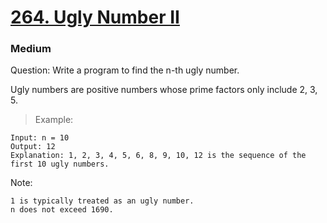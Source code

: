 # [264. Ugly Number II](https://leetcode.com/problems/ugly-number-ii) 

### Medium


Question: 
Write a program to find the n-th ugly number.

Ugly numbers are positive numbers whose prime factors only include 2, 3, 5. 

> Example:

    Input: n = 10
    Output: 12
    Explanation: 1, 2, 3, 4, 5, 6, 8, 9, 10, 12 is the sequence of the first 10 ugly numbers.

Note:  

    1 is typically treated as an ugly number.
    n does not exceed 1690.